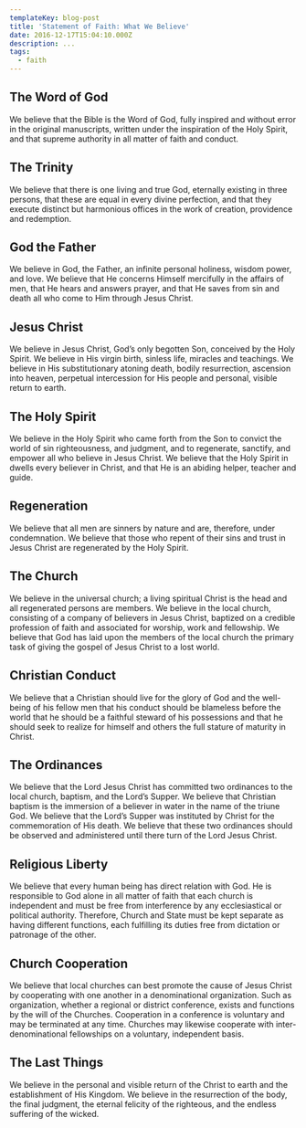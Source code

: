 ```yaml
---
templateKey: blog-post
title: 'Statement of Faith: What We Believe'
date: 2016-12-17T15:04:10.000Z
description: ...
tags:
  - faith
---
```

## The Word of God

 We believe that the Bible is the Word of God, fully inspired and without error in the original manuscripts, written under the inspiration of the Holy Spirit, and that supreme authority in all matter of faith and conduct.

## The Trinity

We believe that there is one living and true God, eternally existing in three persons, that these are equal in every divine perfection, and that they execute distinct but harmonious offices in the work of creation, providence and redemption.

## God the Father

We believe in God, the Father, an infinite personal holiness, wisdom power, and love. We believe that He concerns Himself mercifully in the affairs of men, that He hears and answers prayer, and that He saves from sin and death all who come to Him through Jesus Christ.

## Jesus Christ 

We believe in Jesus Christ, God’s only begotten Son, conceived by the Holy Spirit. We believe in His virgin birth, sinless life, miracles and teachings. We believe in His substitutionary atoning death, bodily resurrection, ascension into heaven, perpetual intercession for His people and personal, visible return to earth.

## The Holy Spirit

 We believe in the Holy Spirit who came forth from the Son to convict the world of sin righteousness, and judgment, and to regenerate, sanctify, and empower all who believe in Jesus Christ. We believe that the Holy Spirit in dwells every believer in Christ, and that He is an abiding helper, teacher and guide.

## Regeneration

We believe that all men are sinners by nature and are, therefore, under condemnation. We believe that those who repent of their sins and trust in Jesus Christ are regenerated by the Holy Spirit.

## The Church

We believe in the universal church; a living spiritual Christ is the head and all regenerated persons are members. We believe in the local church, consisting of a company of believers in Jesus Christ, baptized on a credible profession of faith and associated for worship, work and fellowship. We believe that God has laid upon the members of the local church the primary task of giving the gospel of Jesus Christ to a lost world.

## Christian Conduct

We believe that a Christian should live for the glory of God and the well-being of his fellow men that his conduct should be blameless before the world that he should be a faithful steward of his possessions and that he should seek to realize for himself and others the full stature of maturity in Christ.

## The Ordinances

 We believe that the Lord Jesus Christ has committed two ordinances to the local church, baptism, and the Lord’s Supper. We believe that Christian baptism is the immersion of a believer in water in the name of the triune God. We believe that the Lord’s Supper was instituted by Christ for the commemoration of His death. We believe that these two ordinances should be observed and administered until there turn of the Lord Jesus Christ.

## Religious Liberty

We believe that every human being has direct relation with God. He is responsible to God alone in all matter of faith that each church is independent and must be free from interference by any ecclesiastical or political authority. Therefore, Church and State must be kept separate as having different functions, each fulfilling its duties free from dictation or patronage of the other.

## Church Cooperation

We believe that local churches can best promote the cause of Jesus Christ by cooperating with one another in a denominational organization. Such as organization, whether a regional or district conference, exists and functions by the will of the Churches. Cooperation in a conference is voluntary and may be terminated at any time. Churches may likewise cooperate with inter-denominational fellowships on a voluntary, independent basis.

## The Last Things 

We believe in the personal and visible return of the Christ to earth and the establishment of His Kingdom. We believe in the resurrection of the body, the final judgment, the eternal felicity of the righteous, and the endless suffering of the wicked.
